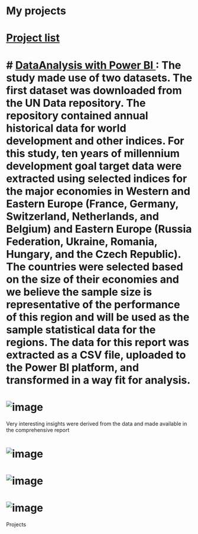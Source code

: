 # My projects
# <a href = "https://github.com/pappykkay"> Project list </a>
# # <a href = "https://github.com/pappykkay/Data-Visualisation-with-Power-BI"> DataAnalysis with Power BI </a>: The study made use of two datasets. The first dataset was downloaded from the UN Data repository.  The repository contained annual historical data for world development and other indices. For this study, ten years of millennium development goal target data were extracted using selected indices for the major economies in Western and Eastern Europe (France, Germany, Switzerland, Netherlands, and Belgium) and Eastern Europe (Russia Federation, Ukraine, Romania, Hungary, and the Czech Republic). The countries were selected based on the size of their economies and we believe the sample size is representative of the performance of this region and will be used as the sample statistical data for the regions. The data for this report was extracted as a CSV file, uploaded to the Power BI platform, and transformed in a way fit for analysis. 
# ![image](https://github.com/pappykkay/papp.github.io/assets/119144075/c7d11c65-347d-49b6-a728-1d3871207c13)


Very interesting insights were derived from the data and made available in the comprehensive report
# ![image](https://github.com/pappykkay/papp.github.io/assets/119144075/5ce9b4d6-f040-46b5-bcb3-217c40310f05)
# ![image](https://github.com/pappykkay/koladeyanju.github.io/assets/119144075/3c4712bf-3c30-42b8-adff-b29aa6c83c33)
# ![image](https://github.com/pappykkay/koladeyanju.github.io/assets/119144075/cd64156a-14b0-48a8-af5e-ce2bf660419d)



Projects 
